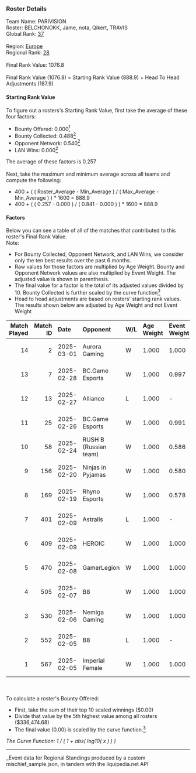 ### Roster Details<br />
Team Name: PARIVISION<br />
Roster: BELCHONOKK, Jame, nota, Qikert, TRAVIS<br />
Global Rank: [37](../../standings_global_2025_03_01.md)<br />
<br />
Region: [Europe]( ../../standings_europe_2025_03_01.md)<br />
Regional Rank: [28]( ../../standings_europe_2025_03_01.md)<br />
<br />
Final Rank Value:  1076.8<br />
<br />
Final Rank Value (1076.8) = Starting Rank Value (888.9) + Head To Head Adjustments (187.9)<br />

#### Starting Rank Value<br />
To figure out a rosters's Starting Rank Value, first take the average of these four factors:<br />
- Bounty Offered: 0.000[<sup>1</sup>](#table2)
- Bounty Collected: 0.488[<sup>2</sup>](#table1)
- Opponent Network: 0.540[<sup>2</sup>](#table1)
- LAN Wins: 0.000[<sup>2</sup>](#table1)

The average of these factors is 0.257<br />
<br />
Next, take the maximum and minimum average across all teams and compute the following:<br />
- 400 + ( ( Roster_Average - Min_Average ) / ( Max_Average - Min_Average ) ) * 1600 = 888.9
- 400 + ( ( 0.257 - 0.000 ) / ( 0.841 - 0.000 ) ) * 1600 = 888.9


#### Factors<br />
Below you can see a table of all of the matches that contributed to this roster's Final Rank Value.<br />
Note:<br />

- For Bounty Collected, Opponent Network, and LAN Wins, we consider only the ten best results over the past 6 months.
- Raw values for those factors are multiplied by Age Weight. Bounty and Opponent Network values are also multiplied by Event Weight. The adjusted value is shown in parenthesis.
- The final value for a factor is the total of its adjusted values divided by 10. Bounty Collected is further scaled by the curve function[<sup>3</sup>](#curveFunction)
- Head to head adjustments are based on rosters' starting rank values. The results shown below are adjusted by Age Weight and not Event Weight
<span id="table1"></span><br />


| Match Played | Match ID | Date       | Opponent              | W/L | Age Weight | Event Weight | Bounty Collected | Opponent Network | LAN Wins  | H2H Adj. | Roster                                 |
| -: | -: | :- | :- | :- | :- | :- | :- | :- | :- | -: | :- |
|           14 |        2 | 2025-03-01 | Aurora Gaming         | W   | 1.000      | 1.000        | 0.019 (0.019)    | 0.481 (0.481)    | 0 (0.000) |     9.38 | BELCHONOKK, Jame, nota, Qikert, TRAVIS |
|           13 |        7 | 2025-02-28 | BC.Game Esports       | W   | 1.000      | 0.997        | 0.077 (0.077)    | 0.912 (0.909)    | 0 (0.000) |    25.17 | BELCHONOKK, Jame, nota, Qikert, TRAVIS |
|           12 |       13 | 2025-02-27 | Alliance              | L   | 1.000      | -            | -                | -                | -         |   -20.63 | BELCHONOKK, Jame, nota, Qikert, TRAVIS |
|           11 |       25 | 2025-02-26 | BC.Game Esports       | W   | 1.000      | 0.991        | 0.077 (0.077)    | 0.912 (0.904)    | 0 (0.000) |    25.94 | BELCHONOKK, Jame, nota, Qikert, TRAVIS |
|           10 |       58 | 2025-02-24 | RUSH B (Russian team) | W   | 1.000      | 0.586        | 0.027 (0.016)    | 0.569 (0.334)    | 0 (0.000) |    11.25 | BELCHONOKK, Jame, nota, Qikert, TRAVIS |
|            9 |      156 | 2025-02-20 | Ninjas in Pyjamas     | W   | 1.000      | 0.580        | -                | 0.477 (0.277)    | 0 (0.000) |     5.86 | BELCHONOKK, Jame, nota, Qikert, TRAVIS |
|            8 |      169 | 2025-02-19 | Rhyno Esports         | W   | 1.000      | 0.578        | 0.013 (0.008)    | -                | 0 (0.000) |     8.80 | BELCHONOKK, Jame, nota, Qikert, TRAVIS |
|            7 |      401 | 2025-02-09 | Astralis              | L   | 1.000      | -            | -                | -                | -         |    -0.42 | BELCHONOKK, Jame, nota, Qikert, TRAVIS |
|            6 |      409 | 2025-02-09 | HEROIC                | W   | 1.000      | 1.000        | 0.131 (0.131)    | 0.518 (0.518)    | 0 (0.000) |    27.16 | BELCHONOKK, Jame, nota, Qikert, TRAVIS |
|            5 |      470 | 2025-02-08 | GamerLegion           | W   | 1.000      | 1.000        | 0.127 (0.127)    | 0.632 (0.632)    | 0 (0.000) |    30.66 | BELCHONOKK, Jame, nota, Qikert, TRAVIS |
|            4 |      505 | 2025-02-07 | B8                    | W   | 1.000      | 1.000        | 0.124 (0.124)    | 0.695 (0.695)    | 0 (0.000) |    26.18 | BELCHONOKK, Jame, nota, Qikert, TRAVIS |
|            3 |      530 | 2025-02-06 | Nemiga Gaming         | W   | 1.000      | 1.000        | 0.177 (0.177)    | 0.441 (0.441)    | 0 (0.000) |    22.41 | BELCHONOKK, Jame, nota, Qikert, TRAVIS |
|            2 |      552 | 2025-02-05 | B8                    | L   | 1.000      | -            | -                | -                | -         |    -4.47 | BELCHONOKK, Jame, nota, Qikert, TRAVIS |
|            1 |      567 | 2025-02-05 | Imperial Female       | W   | 1.000      | 1.000        | 0.134 (0.134)    | 0.210 (0.210)    | -         |    20.60 | BELCHONOKK, Jame, nota, Qikert, TRAVIS |

<br />
<span id="table2"></span><br />
To calculate a roster's Bounty Offered:<br />

- First, take the sum of their top 10 scaled winnings ($0.00)
- Divide that value by the 5th highest value among all rosters ($336,474.68)
- The final value (0.00) is scaled by the curve function.[<sup>3</sup>](#curveFunction)

<span id="curveFunction"></span>_The Curve Function: 1 / ( 1 + abs( log10( x ) ) )_<br />

---
_Event data for Regional Standings produced by a custom mischief_sample.json, in tandem with the liquipedia.net API<br />
